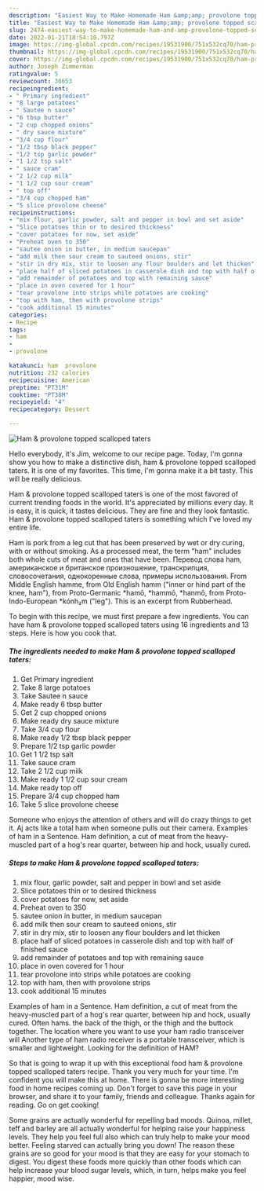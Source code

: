 ```yaml
---
description: "Easiest Way to Make Homemade Ham &amp;amp; provolone topped scalloped taters"
title: "Easiest Way to Make Homemade Ham &amp;amp; provolone topped scalloped taters"
slug: 2474-easiest-way-to-make-homemade-ham-and-amp-provolone-topped-scalloped-taters
date: 2022-01-21T18:54:10.797Z
image: https://img-global.cpcdn.com/recipes/19531900/751x532cq70/ham-provolone-topped-scalloped-taters-recipe-main-photo.jpg
thumbnail: https://img-global.cpcdn.com/recipes/19531900/751x532cq70/ham-provolone-topped-scalloped-taters-recipe-main-photo.jpg
cover: https://img-global.cpcdn.com/recipes/19531900/751x532cq70/ham-provolone-topped-scalloped-taters-recipe-main-photo.jpg
author: Joseph Zimmerman
ratingvalue: 5
reviewcount: 36653
recipeingredient:
- " Primary ingredient"
- "8 large potatoes"
- " Sautee n sauce"
- "6 tbsp butter"
- "2 cup chopped onions"
- " dry sauce mixture"
- "3/4 cup flour"
- "1/2 tbsp black pepper"
- "1/2 tsp garlic powder"
- "1 1/2 tsp salt"
- " sauce cram"
- "2 1/2 cup milk"
- "1 1/2 cup sour cream"
- " top off"
- "3/4 cup chopped ham"
- "5 slice provolone cheese"
recipeinstructions:
- "mix flour, garlic powder, salt and pepper in bowl and set aside"
- "Slice potatoes thin or to desired thickness"
- "cover potatoes for now, set aside"
- "Preheat oven to 350"
- "sautee onion in butter, in medium saucepan"
- "add milk then sour cream to sauteed onions, stir"
- "stir in dry mix, stir to loosen any flour boulders and let thicken"
- "place half of sliced potatoes in casserole dish and top with half of finished sauce"
- "add remainder of potatoes and top with remaining sauce"
- "place in oven covered for 1 hour"
- "tear provolone into strips while potatoes are cooking"
- "top with ham, then with provolone strips"
- "cook additional 15 minutes"
categories:
- Recipe
tags:
- ham
- 
- provolone

katakunci: ham  provolone 
nutrition: 232 calories
recipecuisine: American
preptime: "PT31M"
cooktime: "PT38M"
recipeyield: "4"
recipecategory: Dessert

---
```



![Ham &amp; provolone topped scalloped taters](https://img-global.cpcdn.com/recipes/19531900/751x532cq70/ham-provolone-topped-scalloped-taters-recipe-main-photo.jpg)

Hello everybody, it's Jim, welcome to our recipe page. Today, I'm gonna show you how to make a distinctive dish, ham &amp; provolone topped scalloped taters. It is one of my favorites. This time, I'm gonna make it a bit tasty. This will be really delicious.

Ham &amp; provolone topped scalloped taters is one of the most favored of current trending foods in the world. It's appreciated by millions every day. It is easy, it is quick, it tastes delicious. They are fine and they look fantastic. Ham &amp; provolone topped scalloped taters is something which I've loved my entire life.

Ham is pork from a leg cut that has been preserved by wet or dry curing, with or without smoking. As a processed meat, the term &#34;ham&#34; includes both whole cuts of meat and ones that have been. Перевод слова ham, американское и британское произношение, транскрипция, словосочетания, однокоренные слова, примеры использования. From Middle English hamme, from Old English hamm (&#34;inner or hind part of the knee, ham&#34;), from Proto-Germanic *hamō, *hammō, *hanmō, from Proto-Indo-European *kónh₂m (&#34;leg&#34;). This is an excerpt from Rubberhead.


To begin with this recipe, we must first prepare a few ingredients. You can have ham &amp; provolone topped scalloped taters using 16 ingredients and 13 steps. Here is how you cook that.

<!--inarticleads1-->

##### The ingredients needed to make Ham &amp; provolone topped scalloped taters:

1. Get  Primary ingredient
1. Take 8 large potatoes
1. Take  Sautee n sauce
1. Make ready 6 tbsp butter
1. Get 2 cup chopped onions
1. Make ready  dry sauce mixture
1. Take 3/4 cup flour
1. Make ready 1/2 tbsp black pepper
1. Prepare 1/2 tsp garlic powder
1. Get 1 1/2 tsp salt
1. Take  sauce cram
1. Take 2 1/2 cup milk
1. Make ready 1 1/2 cup sour cream
1. Make ready  top off
1. Prepare 3/4 cup chopped ham
1. Take 5 slice provolone cheese


Someone who enjoys the attention of others and will do crazy things to get it. Aj acts like a total ham when someone pulls out their camera. Examples of ham in a Sentence. Ham definition, a cut of meat from the heavy-muscled part of a hog&#39;s rear quarter, between hip and hock, usually cured. 

<!--inarticleads2-->

##### Steps to make Ham &amp; provolone topped scalloped taters:

1. mix flour, garlic powder, salt and pepper in bowl and set aside
1. Slice potatoes thin or to desired thickness
1. cover potatoes for now, set aside
1. Preheat oven to 350
1. sautee onion in butter, in medium saucepan
1. add milk then sour cream to sauteed onions, stir
1. stir in dry mix, stir to loosen any flour boulders and let thicken
1. place half of sliced potatoes in casserole dish and top with half of finished sauce
1. add remainder of potatoes and top with remaining sauce
1. place in oven covered for 1 hour
1. tear provolone into strips while potatoes are cooking
1. top with ham, then with provolone strips
1. cook additional 15 minutes


Examples of ham in a Sentence. Ham definition, a cut of meat from the heavy-muscled part of a hog&#39;s rear quarter, between hip and hock, usually cured. Often hams. the back of the thigh, or the thigh and the buttock together. The location where you want to use your ham radio transceiver will Another type of ham radio receiver is a portable transceiver, which is smaller and lightweight. Looking for the definition of HAM? 

So that is going to wrap it up with this exceptional food ham &amp; provolone topped scalloped taters recipe. Thank you very much for your time. I'm confident you will make this at home. There is gonna be more interesting food in home recipes coming up. Don't forget to save this page in your browser, and share it to your family, friends and colleague. Thanks again for reading. Go on get cooking!

Some grains are actually wonderful for repelling bad moods. Quinoa, millet, teff and barley are all actually wonderful for helping raise your happiness levels. They help you feel full also which can truly help to make your mood better. Feeling starved can actually bring you down! The reason these grains are so good for your mood is that they are easy for your stomach to digest. You digest these foods more quickly than other foods which can help increase your blood sugar levels, which, in turn, helps make you feel happier, mood wise.
